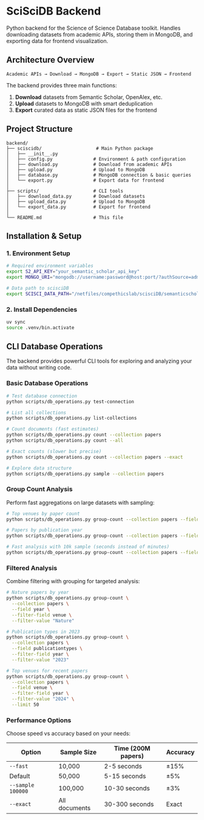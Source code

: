 # SciSciDB Backend

Python backend for the Science of Science Database toolkit. Handles downloading datasets from academic APIs, storing them in MongoDB, and exporting data for frontend visualization.

## Architecture Overview

```
Academic APIs → Download → MongoDB → Export → Static JSON → Frontend
```

The backend provides three main functions:
1. **Download** datasets from Semantic Scholar, OpenAlex, etc.
2. **Upload** datasets to MongoDB with smart deduplication
3. **Export** curated data as static JSON files for the frontend

## Project Structure

```
backend/
├── sciscidb/                    # Main Python package
│   ├── __init__.py
│   ├── config.py               # Environment & path configuration
│   ├── download.py             # Download from academic APIs
│   ├── upload.py               # Upload to MongoDB
│   ├── database.py             # MongoDB connection & basic queries
│   └── export.py               # Export data for frontend
│
├── scripts/                    # CLI tools
│   ├── download_data.py        # Download datasets
│   ├── upload_data.py          # Upload to MongoDB
│   └── export_data.py          # Export for frontend
│
└── README.md                   # This file
```

## Installation & Setup

### 1. Environment Setup

```bash
# Required environment variables
export S2_API_KEY="your_semantic_scholar_api_key"
export MONGO_URI="mongodb://username:password@host:port/?authSource=admin"

# Data path to scisciDB
export SCISCI_DATA_PATH="/netfiles/compethicslab/scisciDB/semanticscholar"
```

### 2. Install Dependencies

```bash
uv sync
source .venv/bin.activate
```

## CLI Database Operations

The backend provides powerful CLI tools for exploring and analyzing your data without writing code.

### Basic Database Operations

```bash
# Test database connection
python scripts/db_operations.py test-connection

# List all collections
python scripts/db_operations.py list-collections

# Count documents (fast estimates)
python scripts/db_operations.py count --collection papers
python scripts/db_operations.py count --all

# Exact counts (slower but precise)
python scripts/db_operations.py count --collection papers --exact

# Explore data structure
python scripts/db_operations.py sample --collection papers
```

### Group Count Analysis

Perform fast aggregations on large datasets with sampling:

```bash
# Top venues by paper count
python scripts/db_operations.py group-count --collection papers --field venue

# Papers by publication year
python scripts/db_operations.py group-count --collection papers --field year --limit 30

# Fast analysis with 10k sample (seconds instead of minutes)
python scripts/db_operations.py group-count --collection papers --field venue --fast
```

### Filtered Analysis

Combine filtering with grouping for targeted analysis:

```bash
# Nature papers by year
python scripts/db_operations.py group-count \
  --collection papers \
  --field year \
  --filter-field venue \
  --filter-value "Nature"

# Publication types in 2023
python scripts/db_operations.py group-count \
  --collection papers \
  --field publicationtypes \
  --filter-field year \
  --filter-value "2023"

# Top venues for recent papers
python scripts/db_operations.py group-count \
  --collection papers \
  --field venue \
  --filter-field year \
  --filter-value "2024" \
  --limit 50
```

### Performance Options

Choose speed vs accuracy based on your needs:

| Option | Sample Size | Time (200M papers) | Accuracy |
|--------|-------------|-------------------|----------|
| `--fast` | 10,000 | 2-5 seconds | ±15% |
| Default | 50,000 | 5-15 seconds | ±5% |
| `--sample 100000` | 100,000 | 10-30 seconds | ±3% |
| `--exact` | All documents | 30-300 seconds | Exact |
